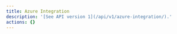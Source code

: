 ```yaml
---
title: Azure Integration
description: '[See API version 1](/api/v1/azure-integration/).'
actions: {}
---
```

